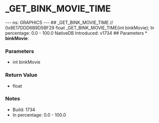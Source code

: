 # _GET_BINK_MOVIE_TIME

--- ns: GRAPHICS --- ## _GET_BINK_MOVIE_TIME  // 0x8E17DDD6B9D5BF29 float _GET_BINK_MOVIE_TIME(int binkMovie);  In percentage: 0.0 - 100.0  NativeDB Introduced: v1734  ## Parameters * **binkMovie**:

### Parameters
* int binkMovie

### Return Value
* float

### Notes
* Build: 1734
* In percentage: 0.0 - 100.0

